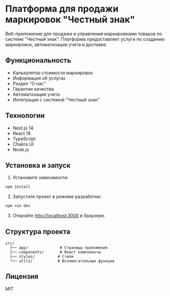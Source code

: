 # Платформа для продажи маркировок "Честный знак"

Веб-приложение для продажи и управления маркировками товаров по системе "Честный знак". Платформа предоставляет услуги по созданию маркировок, автоматизации учета и доставке.

## Функциональность

- Калькулятор стоимости маркировок
- Информация об услугах
- Раздел "О нас"
- Гарантии качества
- Автоматизация учета
- Интеграция с системой "Честный знак"

## Технологии

- Next.js 14
- React 18
- TypeScript
- Chakra UI
- Node.js

## Установка и запуск

1. Установите зависимости:
```bash
npm install
```

2. Запустите проект в режиме разработки:
```bash
npm run dev
```

3. Откройте [http://localhost:3000](http://localhost:3000) в браузере.

## Структура проекта

```
src/
  ├── app/              # Страницы приложения
  ├── components/       # React компоненты
  ├── styles/          # Стили
  └── utils/           # Вспомогательные функции
```

## Лицензия

MIT 
